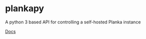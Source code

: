 # plankapy
A python 3 based API for controlling a self-hosted Planka instance

[Docs](https://hwelch-fle.github.io)
